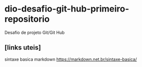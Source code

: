 # dio-desafio-git-hub-primeiro-repositorio
Desafio de projeto Git/Git Hub

## [links uteis] 

sintaxe basica markdown
https://markdown.net.br/sintaxe-basica/
